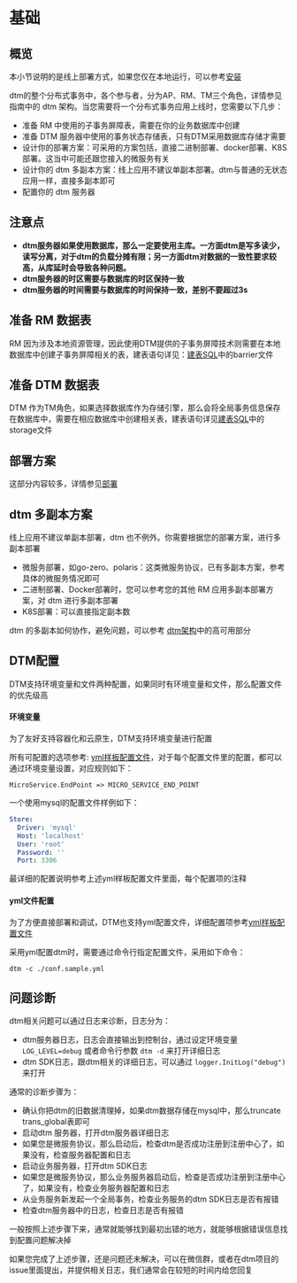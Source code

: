 # 基础

## 概览

本小节说明的是线上部署方式，如果您仅在本地运行，可以参考[安装](../guide/start)

dtm的整个分布式事务中，各个参与者，分为AP、RM、TM三个角色，详情参见指南中的 dtm 架构。当您需要将一个分布式事务应用上线时，您需要以下几步：
- 准备 RM 中使用的子事务屏障表，需要在你的业务数据库中创建
- 准备 DTM 服务器中使用的事务状态存储表，只有DTM采用数据库存储才需要
- 设计你的部署方案：可采用的方案包括，直接二进制部署、docker部署、K8S 部署。这当中可能还跟您接入的微服务有关
- 设计你的 dtm 多副本方案：线上应用不建议单副本部署。dtm与普通的无状态应用一样，直接多副本即可
- 配置你的 dtm 服务器

## 注意点
- **dtm服务器如果使用数据库，那么一定要使用主库。一方面dtm是写多读少，读写分离，对于dtm的负载分摊有限；另一方面dtm对数据的一致性要求较高，从库延时会导致各种问题。**
- **dtm服务器的时区需要与数据库的时区保持一致**
- **dtm服务器的时间需要与数据库的时间保持一致，差别不要超过3s**

## 准备 RM 数据表
RM 因为涉及本地资源管理，因此使用DTM提供的子事务屏障技术则需要在本地数据库中创建子事务屏障相关的表，建表语句详见：[建表SQL](https://github.com/dtm-labs/dtm/blob/main/sqls/)中的barrier文件

## 准备 DTM 数据表
DTM 作为TM角色，如果选择数据库作为存储引擎，那么会将全局事务信息保存在数据库中，需要在相应数据库中创建相关表，建表语句详见[建表SQL](https://github.com/dtm-labs/dtm/blob/main/sqls/)中的storage文件

## 部署方案
这部分内容较多，详情参见[部署](./deploy)

## dtm 多副本方案
线上应用不建议单副本部署，dtm 也不例外。你需要根据您的部署方案，进行多副本部署
- 微服务部署，如go-zero、polaris：这类微服务协议，已有多副本方案，参考具体的微服务情况即可
- 二进制部署、Docker部署时，您可以参考您的其他 RM 应用多副本部署方案，对 dtm 进行多副本部署
- K8S部署：可以直接指定副本数

dtm 的多副本如何协作，避免问题，可以参考 [dtm架构](../practice/arch)中的高可用部分

## DTM配置
DTM支持环境变量和文件两种配置，如果同时有环境变量和文件，那么配置文件的优先级高

#### 环境变量
为了友好支持容器化和云原生，DTM支持环境变量进行配置

所有可配置的选项参考: [yml样板配置文件](https://github.com/dtm-labs/dtm/blob/main/conf.sample.yml)，对于每个配置文件里的配置，都可以通过环境变量设置，对应规则如下：

```
MicroService.EndPoint => MICRO_SERVICE_END_POINT
```

一个使用mysql的配置文件样例如下：
``` yml
Store:
  Driver: 'mysql'
  Host: 'localhost'
  User: 'root'
  Password: ''
  Port: 3306
```

最详细的配置说明参考上述yml样板配置文件里面，每个配置项的注释

#### yml文件配置
为了方便直接部署和调试，DTM也支持yml配置文件，详细配置项参考[yml样板配置文件](https://github.com/dtm-labs/dtm/blob/main/conf.sample.yml)

采用yml配置dtm时，需要通过命令行指定配置文件，采用如下命令：

`dtm -c ./conf.sample.yml`

## 问题诊断
dtm相关问题可以通过日志来诊断，日志分为：
- dtm服务器日志，日志会直接输出到控制台，通过设定环境变量 `LOG_LEVEL=debug` 或者命令行参数 `dtm -d` 来打开详细日志
- dtm SDK日志，跟dtm相关的详细日志，可以通过 `logger.InitLog("debug")`来打开

通常的诊断步骤为：
- 确认你把dtm的旧数据清理掉，如果dtm数据存储在mysql中，那么truncate trans_global表即可
- 启动dtm 服务器，打开dtm服务器详细日志
- 如果您是微服务协议，那么启动后，检查dtm是否成功注册到注册中心了，如果没有，检查服务器配置和日志
- 启动业务服务器，打开dtm SDK日志
- 如果您是微服务协议，那么业务服务器启动后，检查是否成功注册到注册中心了，如果没有，检查业务服务器配置和日志
- 从业务服务新发起一个全局事务，检查业务服务的dtm SDK日志是否有报错
- 检查dtm服务器中的日志，检查日志是否有报错

一般按照上述步骤下来，通常就能够找到最初出错的地方，就能够根据错误信息找到配置问题解决掉

如果您完成了上述步骤，还是问题还未解决，可以在微信群，或者在dtm项目的issue里面提出，并提供相关日志，我们通常会在较短的时间内给您回复
